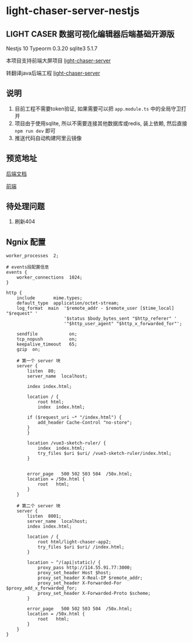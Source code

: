 # light-chaser-server-nestjs

## LIGHT CASER 数据可视化编辑器后端基础开源版

Nestjs 10
Typeorm 0.3.20
sqlite3 5.1.7

本项目支持前端大屏项目 [light-chaser-server](https://github.com/xiaopujun/light-chaser)

转翻译java后端工程 [light-chaser-server](https://github.com/xiaopujun/light-chaser-server)

## 说明

1. 目前工程不需要token验证, 如果需要可以把 `app.module.ts` 中的全局守卫打开
2. 项目由于使用sqlite, 所以不需要连接其他数据库或redis, 装上依赖, 然后直接 `npm run dev` 即可
3. 推送代码自动构建阿里云镜像

## 预览地址

[后端文档](http://114.55.91.77:3000/docs)

[前端](http://114.55.91.77:8001)

## 待处理问题
1. 刷新404

## Ngnix 配置
```
worker_processes  2;

# events段配置信息
events {
    worker_connections  1024;
}

http {
    include       mime.types;
    default_type  application/octet-stream;
    log_format  main  '$remote_addr - $remote_user [$time_local] "$request" '
                      '$status $body_bytes_sent "$http_referer" '
                      '"$http_user_agent" "$http_x_forwarded_for"';

    sendfile            on;
    tcp_nopush          on;
    keepalive_timeout   65;
    gzip  on;

    # 第一个 server 块
    server {
        listen  80;
        server_name  localhost;

        index index.html;

        location / {
            root html;
            index  index.html;

        if ($request_uri ~* "/index.html") {
            add_header Cache-Control "no-store";
        }
        }

        location /vue3-sketch-ruler/ {
            index  index.html;
            try_files $uri $uri/ /vue3-sketch-ruler/index.html;
        }


        error_page   500 502 503 504  /50x.html;
        location = /50x.html {
            root   html;
        }
    }

    # 第二个 server 块
    server {
        listen  8001;
        server_name  localhost;
        index index.html;

        location / {
            root html/light-chaser-app2;
            try_files $uri $uri/ /index.html;
        }

        location ~ ^/(api|static)/ {
            proxy_pass http://114.55.91.77:3000;
            proxy_set_header Host $host;
            proxy_set_header X-Real-IP $remote_addr;
            proxy_set_header X-Forwarded-For $proxy_add_x_forwarded_for;
            proxy_set_header X-Forwarded-Proto $scheme;
        }

        error_page   500 502 503 504  /50x.html;
        location = /50x.html {
            root   html;
        }
    }
}
```
